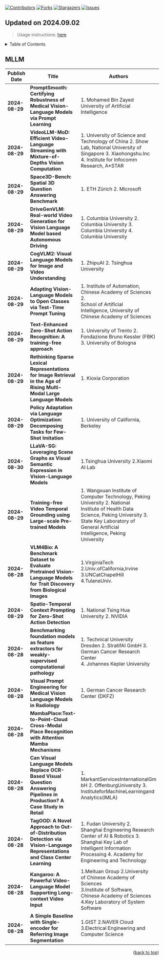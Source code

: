 [![Contributors][contributors-shield]][contributors-url]
[![Forks][forks-shield]][forks-url]
[![Stargazers][stars-shield]][stars-url]
[![Issues][issues-shield]][issues-url]

## Updated on 2024.09.02
> Usage instructions: [here](./docs/README.md#usage)

<details>
  <summary>Table of Contents</summary>
  <ol>
    <li><a href=#mllm>MLLM</a></li>
  </ol>
</details>

## MLLM

|Publish Date|Title|Authors|PDF|Code|
|---|---|---|---|---|
|**2024-08-29**|**PromptSmooth: Certifying Robustness of Medical Vision-Language Models via Prompt Learning**|1. Mohamed Bin Zayed <br>University of Artificial <br>Intelligence|[2408.16769](http://arxiv.org/abs/2408.16769)|**[link](https://github.com/nhussein/promptsmooth)**|
|**2024-08-29**|**VideoLLM-MoD: Efficient Video-Language Streaming with Mixture-of-Depths Vision Computation**|1. University of Science and <br>Technology of China 2. Show <br>Lab, National University of <br>Singapore 3. Xiaohongshu.Inc <br>4. Institute for Infocomm <br>Research, A*STAR|[2408.16730](http://arxiv.org/abs/2408.16730)|null|
|**2024-08-29**|**Space3D-Bench: Spatial 3D Question Answering Benchmark**|1. ETH Zürich 2. Microsoft|[2408.16662](http://arxiv.org/abs/2408.16662)|null|
|**2024-08-29**|**DriveGenVLM: Real-world Video Generation for Vision Language Model based Autonomous Driving**|1. Columbia University 2. <br>Columbia University 3. <br>Columbia University 4. <br>Columbia University|[2408.16647](http://arxiv.org/abs/2408.16647)|null|
|**2024-08-29**|**CogVLM2: Visual Language Models for Image and Video Understanding**|1. ZhipuAI 2. Tsinghua <br>University|[2408.16500](http://arxiv.org/abs/2408.16500)|**[link](https://github.com/thudm/cogvlm2)**|
|**2024-08-29**|**Adapting Vision-Language Models to Open Classes via Test-Time Prompt Tuning**|1. Institute of Automation, <br>Chinese Academy of Sciences 2. <br>School of Artificial <br>Intelligence, University of <br>Chinese Academy of Sciences|[2408.16486](http://arxiv.org/abs/2408.16486)|null|
|**2024-08-29**|**Text-Enhanced Zero-Shot Action Recognition: A training-free approach**|1. University of Trento 2. <br>Fondazione Bruno Kessler (FBK) <br>3. University of Bologna|[2408.16412](http://arxiv.org/abs/2408.16412)|null|
|**2024-08-29**|**Rethinking Sparse Lexical Representations for Image Retrieval in the Age of Rising Multi-Modal Large Language Models**|1. Kioxia Corporation|[2408.16296](http://arxiv.org/abs/2408.16296)|null|
|**2024-08-29**|**Policy Adaptation via Language Optimization: Decomposing Tasks for Few-Shot Imitation**|1. University of California, <br>Berkeley|[2408.16228](http://arxiv.org/abs/2408.16228)|null|
|**2024-08-30**|**LLaVA-SG: Leveraging Scene Graphs as Visual Semantic Expression in Vision-Language Models**|1.Tsinghua University 2.Xiaomi <br>AI Lab|[2408.16224](http://arxiv.org/abs/2408.16224)|null|
|**2024-08-29**|**Training-free Video Temporal Grounding using Large-scale Pre-trained Models**|1. Wangxuan Institute of <br>Computer Technology, Peking <br>University 2. National <br>Institute of Health Data <br>Science, Peking University 3. <br>State Key Laboratory of <br>General Artificial <br>Intelligence, Peking <br>University|[2408.16219](http://arxiv.org/abs/2408.16219)|null|
|**2024-08-28**|**VLM4Bio: A Benchmark Dataset to Evaluate Pretrained Vision-Language Models for Trait Discovery from Biological Images**|1.VirginiaTech <br>2.Univ.ofCalifornia,Irvine <br>3.UNCatChapelHill <br>4.TulaneUniv.|[2408.16176](http://arxiv.org/abs/2408.16176)|**[link](https://github.com/sammarfy/vlm4bio)**|
|**2024-08-29**|**Spatio-Temporal Context Prompting for Zero-Shot Action Detection**|1. National Tsing Hua <br>University 2. NVIDIA|[2408.15996](http://arxiv.org/abs/2408.15996)|null|
|**2024-08-28**|**Benchmarking foundation models as feature extractors for weakly-supervised computational pathology**|1. Technical University <br>Dresden 2. StratifAI GmbH 3. <br>German Cancer Research Center <br>4. Johannes Kepler University|[2408.15823](http://arxiv.org/abs/2408.15823)|null|
|**2024-08-28**|**Visual Prompt Engineering for Medical Vision Language Models in Radiology**|1. German Cancer Research <br>Center (DKFZ)|[2408.15802](http://arxiv.org/abs/2408.15802)|null|
|**2024-08-28**|**MambaPlace:Text-to-Point-Cloud Cross-Modal Place Recognition with Attention Mamba Mechanisms**| |[2408.15740](http://arxiv.org/abs/2408.15740)|**[link](https://github.com/CV4RA/MambaPlace)**|
|**2024-08-28**|**Can Visual Language Models Replace OCR-Based Visual Question Answering Pipelines in Production? A Case Study in Retail**|1. <br>MarkantServicesInternationalGm <br>bH 2. OffenburgUniversity 3. <br>InstituteforMachineLearningand <br>Analytics(IMLA)|[2408.15626](http://arxiv.org/abs/2408.15626)|null|
|**2024-08-28**|**TagOOD: A Novel Approach to Out-of-Distribution Detection via Vision-Language Representations and Class Center Learning**|1. Fudan University 2. <br>Shanghai Engineering Research <br>Center of AI & Robotics 3. <br>Shanghai Key Lab of <br>Intelligent Information <br>Processing 4. Academy for <br>Engineering and Technology|[2408.15566](http://arxiv.org/abs/2408.15566)|**[link](https://github.com/Jarvisgivemeasuit/tagood)**|
|**2024-08-28**|**Kangaroo: A Powerful Video-Language Model Supporting Long-context Video Input**|1.Meituan Group 2.University <br>of Chinese Academy of Sciences <br>3.Institute of Software, <br>Chinese Academy of Sciences <br>4.Key Laboratory of System <br>Software|[2408.15542](http://arxiv.org/abs/2408.15542)|null|
|**2024-08-28**|**A Simple Baseline with Single-encoder for Referring Image Segmentation**|1.GIST 2.NAVER Cloud <br>3.Electrical Engineering and <br>Computer Science|[2408.15521](http://arxiv.org/abs/2408.15521)|null|

<p align=right>(<a href=#updated-on-20240902>back to top</a>)</p>

[contributors-shield]: https://img.shields.io/github/contributors/Vincentqyw/cv-arxiv-daily.svg?style=for-the-badge
[contributors-url]: https://github.com/Vincentqyw/cv-arxiv-daily/graphs/contributors
[forks-shield]: https://img.shields.io/github/forks/Vincentqyw/cv-arxiv-daily.svg?style=for-the-badge
[forks-url]: https://github.com/Vincentqyw/cv-arxiv-daily/network/members
[stars-shield]: https://img.shields.io/github/stars/Vincentqyw/cv-arxiv-daily.svg?style=for-the-badge
[stars-url]: https://github.com/Vincentqyw/cv-arxiv-daily/stargazers
[issues-shield]: https://img.shields.io/github/issues/Vincentqyw/cv-arxiv-daily.svg?style=for-the-badge
[issues-url]: https://github.com/Vincentqyw/cv-arxiv-daily/issues

